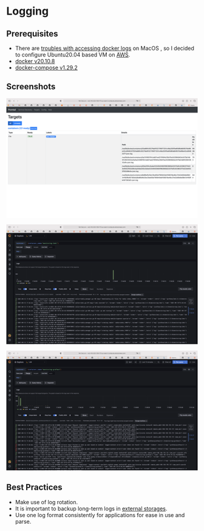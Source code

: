 # Logging
## Prerequisites
* There are [troubles with accessing docker logs](https://stackoverflow.com/questions/48180981/docker-container-log-file-not-found-on-mac/48183300#48183300) on MacOS , so I decided to configure Ubuntu20.04 based VM on [AWS](https://aws.amazon.com).
* [docker v20.10.8](https://docs.docker.com/engine/install/ubuntu/)
* [docker-compose v1.29.2](https://www.digitalocean.com/community/tutorials/how-to-install-and-use-docker-compose-on-ubuntu-20-04)


## Screenshots

![Promtail](images/promtail.png)

![Loki logs](images/grafana-loki.png)

![Grafana logs](images/grafana-grafana.png)

## Best Practices
* Make use of log rotation.
* It is important to backup long-term logs in [external storages](https://grafana.com/docs/loki/latest/storage/).
* Use one log format consistently for applications for ease in use and parse.